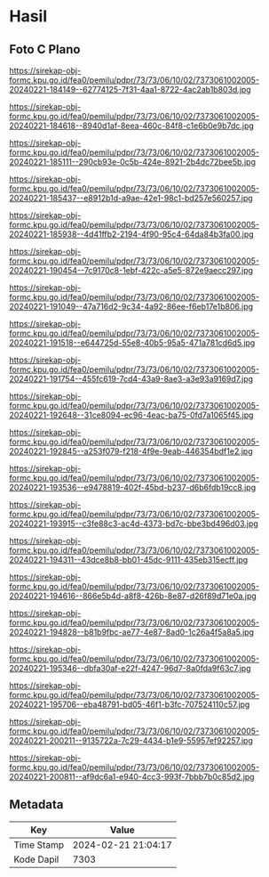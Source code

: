 # Hasil

## Foto C Plano

https://sirekap-obj-formc.kpu.go.id/fea0/pemilu/pdpr/73/73/06/10/02/7373061002005-20240221-184149--62774125-7f31-4aa1-8722-4ac2ab1b803d.jpg

https://sirekap-obj-formc.kpu.go.id/fea0/pemilu/pdpr/73/73/06/10/02/7373061002005-20240221-184618--8940d1af-8eea-460c-84f8-c1e6b0e9b7dc.jpg

https://sirekap-obj-formc.kpu.go.id/fea0/pemilu/pdpr/73/73/06/10/02/7373061002005-20240221-185111--290cb93e-0c5b-424e-8921-2b4dc72bee5b.jpg

https://sirekap-obj-formc.kpu.go.id/fea0/pemilu/pdpr/73/73/06/10/02/7373061002005-20240221-185437--e8912b1d-a9ae-42e1-98c1-bd257e560257.jpg

https://sirekap-obj-formc.kpu.go.id/fea0/pemilu/pdpr/73/73/06/10/02/7373061002005-20240221-185938--4d41ffb2-2194-4f90-95c4-64da84b3fa00.jpg

https://sirekap-obj-formc.kpu.go.id/fea0/pemilu/pdpr/73/73/06/10/02/7373061002005-20240221-190454--7c9170c8-1ebf-422c-a5e5-872e9aecc297.jpg

https://sirekap-obj-formc.kpu.go.id/fea0/pemilu/pdpr/73/73/06/10/02/7373061002005-20240221-191049--47a716d2-9c34-4a92-86ee-f6eb17e1b806.jpg

https://sirekap-obj-formc.kpu.go.id/fea0/pemilu/pdpr/73/73/06/10/02/7373061002005-20240221-191518--e644725d-55e8-40b5-95a5-471a781cd6d5.jpg

https://sirekap-obj-formc.kpu.go.id/fea0/pemilu/pdpr/73/73/06/10/02/7373061002005-20240221-191754--455fc619-7cd4-43a9-8ae3-a3e93a9169d7.jpg

https://sirekap-obj-formc.kpu.go.id/fea0/pemilu/pdpr/73/73/06/10/02/7373061002005-20240221-192648--31ce8094-ec96-4eac-ba75-0fd7a1065f45.jpg

https://sirekap-obj-formc.kpu.go.id/fea0/pemilu/pdpr/73/73/06/10/02/7373061002005-20240221-192845--a253f079-f218-4f9e-9eab-446354bdf1e2.jpg

https://sirekap-obj-formc.kpu.go.id/fea0/pemilu/pdpr/73/73/06/10/02/7373061002005-20240221-193536--e9478819-402f-45bd-b237-d6b6fdb19cc8.jpg

https://sirekap-obj-formc.kpu.go.id/fea0/pemilu/pdpr/73/73/06/10/02/7373061002005-20240221-193915--c3fe88c3-ac4d-4373-bd7c-bbe3bd496d03.jpg

https://sirekap-obj-formc.kpu.go.id/fea0/pemilu/pdpr/73/73/06/10/02/7373061002005-20240221-194311--43dce8b8-bb01-45dc-9111-435eb315ecff.jpg

https://sirekap-obj-formc.kpu.go.id/fea0/pemilu/pdpr/73/73/06/10/02/7373061002005-20240221-194616--866e5b4d-a8f8-426b-8e87-d26f89d71e0a.jpg

https://sirekap-obj-formc.kpu.go.id/fea0/pemilu/pdpr/73/73/06/10/02/7373061002005-20240221-194828--b81b9fbc-ae77-4e87-8ad0-1c26a4f5a8a5.jpg

https://sirekap-obj-formc.kpu.go.id/fea0/pemilu/pdpr/73/73/06/10/02/7373061002005-20240221-195346--dbfa30af-e22f-4247-96d7-8a0fda9f63c7.jpg

https://sirekap-obj-formc.kpu.go.id/fea0/pemilu/pdpr/73/73/06/10/02/7373061002005-20240221-195706--eba48791-bd05-46f1-b3fc-707524110c57.jpg

https://sirekap-obj-formc.kpu.go.id/fea0/pemilu/pdpr/73/73/06/10/02/7373061002005-20240221-200211--9135722a-7c29-4434-b1e9-55957ef92257.jpg

https://sirekap-obj-formc.kpu.go.id/fea0/pemilu/pdpr/73/73/06/10/02/7373061002005-20240221-200811--af9dc6a1-e940-4cc3-993f-7bbb7b0c85d2.jpg


## Metadata

| Key        | Value               |
| ---------- | ------------------- |
| Time Stamp | 2024-02-21 21:04:17 |
| Kode Dapil | 7303                |



